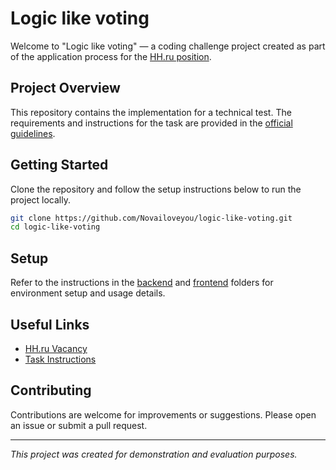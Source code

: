 # Logic like voting

Welcome to "Logic like voting" — a coding challenge project created as part of
the application process for the
[HH.ru position](https://hh.ru/vacancy/125730623?hhtmFrom=chat).

## Project Overview

This repository contains the implementation for a technical test. The
requirements and instructions for the task are provided in the
[official guidelines](https://docs.google.com/document/d/1PvqncrJZGrBDEu8-_3l40alrQMuDv7cixI7C34ivTP0/edit?tab=t.0).

## Getting Started

Clone the repository and follow the setup instructions below to run the project
locally.

```bash
git clone https://github.com/Novailoveyou/logic-like-voting.git
cd logic-like-voting
```

## Setup

Refer to the instructions in the [backend](./backend/README.md) and
[frontend](./frontend/README.md) folders for environment setup and usage
details.

## Useful Links

- [HH.ru Vacancy](https://hh.ru/vacancy/125730623?hhtmFrom=chat)
- [Task Instructions](https://docs.google.com/document/d/1PvqncrJZGrBDEu8-_3l40alrQMuDv7cixI7C34ivTP0/edit?tab=t.0)

## Contributing

Contributions are welcome for improvements or suggestions. Please open an issue
or submit a pull request.

---

_This project was created for demonstration and evaluation purposes._
